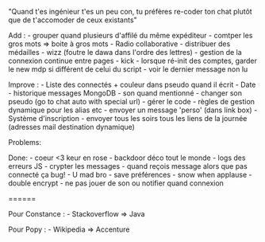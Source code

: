 "Quand t'es ingénieur t'es un peu con, tu préfères re-coder ton chat plutôt que de t'accomoder de ceux existants"

Add :
	- grouper quand plusieurs d'affilé du même expéditeur
	- comtper les gros mots => boite à gros mots
	- Radio collaborative
	- distribuer des médailles
	- wizz (foutre le dawa dans l'ordre des lettres)
	- gestion de la connexion continue entre pages
	- kick
	- lorsque ré-init des comptes, garder le new mdp si différent de celui du script
	- voir le dernier message non lu
	

Improve : 
	- Liste des connectés + couleur dans pseudo quand il écrit
	- Date
	- historique messages MongoDB
	- son quand mentionné
	- changer son pseudo (go to chat auto with special url)
	- gérer le code
	- règles de gestion dynamique pour les alias etc
	- envoyer un message 'perso' (dans link box)
	- Système d'inscription
	- envoyer tous les soirs tous les liens de la journée (adresses mail destination dynamique)

Problems:

Done: 
	- coeur <3 keur en rose 
	- backdoor déco tout le monde
	- logs des erreurs JS
	- crypter les messages
	- quand reçois message alors que pas connecté ça bug!
	- U mad bro
	- save préférences
	- snow when applause
	- double encrypt
	- ne pas jouer de son ou notifier quand connexion


====== 

Pour Constance :
	- Stackoverflow => Java

Pour Popy : 
	- Wikipedia => Accenture

